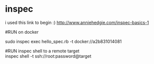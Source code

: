 # inspec
i used this link to begin :) 
http://www.anniehedgie.com/inspec-basics-1

#RUN on docker

sudo inspec exec hello_spec.rb -t docker://a2b831014081

#RUN inspec shell to a remote target \
inspec shell -t ssh://root:password@target

